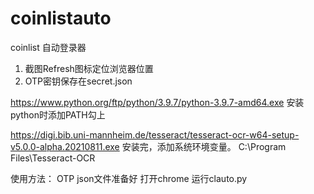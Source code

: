 # coinlistauto
coinlist 自动登录器

1. 截图Refresh图标定位浏览器位置
2. OTP密钥保存在secret.json


https://www.python.org/ftp/python/3.9.7/python-3.9.7-amd64.exe
安装python时添加PATH勾上

https://digi.bib.uni-mannheim.de/tesseract/tesseract-ocr-w64-setup-v5.0.0-alpha.20210811.exe
安装完，添加系统环境变量。
C:\Program Files\Tesseract-OCR

使用方法：
OTP json文件准备好
打开chrome
运行clauto.py